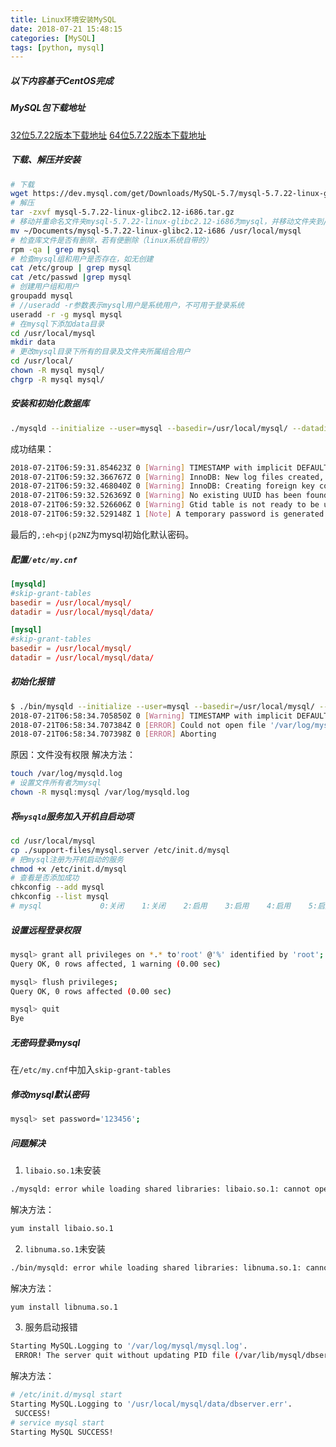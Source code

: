 ```yaml
---
title: Linux环境安装MySQL
date: 2018-07-21 15:48:15
categories: [MySQL]
tags: [python, mysql]
---
```


##### 以下内容基于CentOS完成

##### MySQL包下载地址
[32位5.7.22版本下载地址](https://dev.mysql.com/get/Downloads/MySQL-5.7/mysql-5.7.22-linux-glibc2.12-i686.tar.gz)
[64位5.7.22版本下载地址](https://dev.mysql.com/get/Downloads/MySQL-5.7/mysql-5.7.22-linux-glibc2.12-x86_64.tar.gz)

  <!--more-->

##### 下载、解压并安装
```bash
# 下载
wget https://dev.mysql.com/get/Downloads/MySQL-5.7/mysql-5.7.22-linux-glibc2.12-i686.tar.gz
# 解压
tar -zxvf mysql-5.7.22-linux-glibc2.12-i686.tar.gz
# 移动并重命名文件夹mysql-5.7.22-linux-glibc2.12-i686为mysql，并移动文件夹到/usr/local/
mv ~/Documents/mysql-5.7.22-linux-glibc2.12-i686 /usr/local/mysql
# 检查库文件是否有删除，若有便删除（linux系统自带的）
rpm -qa | grep mysql
# 检查mysql组和用户是否存在，如无创建
cat /etc/group | grep mysql
cat /etc/passwd |grep mysql
# 创建用户组和用户
groupadd mysql
# //useradd -r参数表示mysql用户是系统用户，不可用于登录系统
useradd -r -g mysql mysql
# 在mysql下添加data目录
cd /usr/local/mysql
mkdir data
# 更改mysql目录下所有的目录及文件夹所属组合用户
cd /usr/local/
chown -R mysql mysql/
chgrp -R mysql mysql/
```

##### 安装和初始化数据库
```bash
./mysqld --initialize --user=mysql --basedir=/usr/local/mysql/ --datadir=/usr/local/mysql/data/
```
成功结果：
```bash
2018-07-21T06:59:31.854623Z 0 [Warning] TIMESTAMP with implicit DEFAULT value is deprecated. Please use --explicit_defaults_for_timestamp server option (see documentation for more details).
2018-07-21T06:59:32.366767Z 0 [Warning] InnoDB: New log files created, LSN=45790
2018-07-21T06:59:32.468040Z 0 [Warning] InnoDB: Creating foreign key constraint system tables.
2018-07-21T06:59:32.526369Z 0 [Warning] No existing UUID has been found, so we assume that this is the first time that this server has been started. Generating a new UUID: 9ec0b2b8-8cb3-11e8-b9c4-f022d6ce8326.
2018-07-21T06:59:32.526606Z 0 [Warning] Gtid table is not ready to be used. Table 'mysql.gtid_executed' cannot be opened.
2018-07-21T06:59:32.529148Z 1 [Note] A temporary password is generated for root@localhost: ,:eh<pj(p2NZ
```
最后的``,:eh<pj(p2NZ``为mysql初始化默认密码。

##### 配置``/etc/my.cnf``
```cnf
[mysqld]
#skip-grant-tables
basedir = /usr/local/mysql/
datadir = /usr/local/mysql/data/

[mysql]
#skip-grant-tables
basedir = /usr/local/mysql/
datadir = /usr/local/mysql/data/
```


##### 初始化报错
```bash
$ ./bin/mysqld --initialize --user=mysql --basedir=/usr/local/mysql/ --datadir=/usr/local/mysql/data/
2018-07-21T06:58:34.705850Z 0 [Warning] TIMESTAMP with implicit DEFAULT value is deprecated. Please use --explicit_defaults_for_timestamp server option (see documentation for more details).
2018-07-21T06:58:34.707384Z 0 [ERROR] Could not open file '/var/log/mysqld.log' for error logging: Permission denied
2018-07-21T06:58:34.707398Z 0 [ERROR] Aborting
```
原因：文件没有权限
解决方法：
```bash
touch /var/log/mysqld.log
# 设置文件所有者为mysql
chown -R mysql:mysql /var/log/mysqld.log
```

##### 将``mysqld``服务加入开机自启动项
```bash
cd /usr/local/mysql
cp ./support-files/mysql.server /etc/init.d/mysql
# 把mysql注册为开机启动的服务
chmod +x /etc/init.d/mysql
# 查看是否添加成功
chkconfig --add mysql
chkconfig --list mysql
# mysql          	0:关闭	1:关闭	2:启用	3:启用	4:启用	5:启用	6:关闭
```

##### 设置远程登录权限
```bash
mysql> grant all privileges on *.* to'root' @'%' identified by 'root';
Query OK, 0 rows affected, 1 warning (0.00 sec)

mysql> flush privileges;
Query OK, 0 rows affected (0.00 sec)

mysql> quit
Bye
```

##### 无密码登录mysql
在``/etc/my.cnf``中加入``skip-grant-tables``

##### 修改mysql默认密码
```bash
mysql> set password='123456';
```

##### 问题解决
1. ``libaio.so.1``未安装
```bash
./mysqld: error while loading shared libraries: libaio.so.1: cannot open shared object file: No such file or directory
```
解决方法：
```bash
yum install libaio.so.1
```
2. ``libnuma.so.1``未安装
```bash
./bin/mysqld: error while loading shared libraries: libnuma.so.1: cannot open shared object file: No such file or directory
```
解决方法：
```bash
yum install libnuma.so.1
```
3. 服务启动报错
```bash
Starting MySQL.Logging to '/var/log/mysql/mysql.log'.
 ERROR! The server quit without updating PID file (/var/lib/mysql/dbserver.pid).
```
解决方法：
```bash
# /etc/init.d/mysql start 
Starting MySQL.Logging to '/usr/local/mysql/data/dbserver.err'.
 SUCCESS! 
# service mysql start
Starting MySQL SUCCESS! 
```